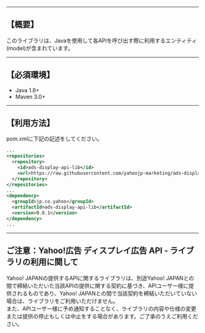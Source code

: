 --------------------------------
【概要】
--------------------------------
このライブラリは、Javaを使用して各APIを呼び出す際に利用するエンティティ(model)が含まれています。

--------------------------------
【必須環境】
--------------------------------
* Java 1.8+
* Maven 3.0+

--------------------------------
【利用方法】
--------------------------------
pom.xmlに下記の記述をしてください。

```xml
...
<repositories>
  <repository>
    <id>ads-display-api-lib</id>
    <url>https://raw.githubusercontent.com/yahoojp-marketing/ads-display-api-java-lib/mvn-repo</url>
  </repository>
</repositories>
...
<dependency>
  <groupId>jp.co.yahoo</groupId>
  <artifactId>ads-display-api-lib</artifactId>
  <version>0.0.1</version>
</dependency>
...
```

--------------------------------
ご注意：Yahoo!広告 ディスプレイ広告 API - ライブラリの利用に関して
--------------------------------

Yahoo! JAPANの提供するAPIに関するライブラリは、別途Yahoo! JAPANとの間で締結いただいた当該APIの提供に関する契約に基づき、APIユーザー様に提供されるものであり、Yahoo! JAPANとの間で当該契約を締結いただいていない場合は、ライブラリをご利用いただけません。  
また、APIユーザー様に予め通知することなく、ライブラリの内容や仕様の変更または提供の停止もしくは中止をする場合があります。ご了承のうえご利用ください。  